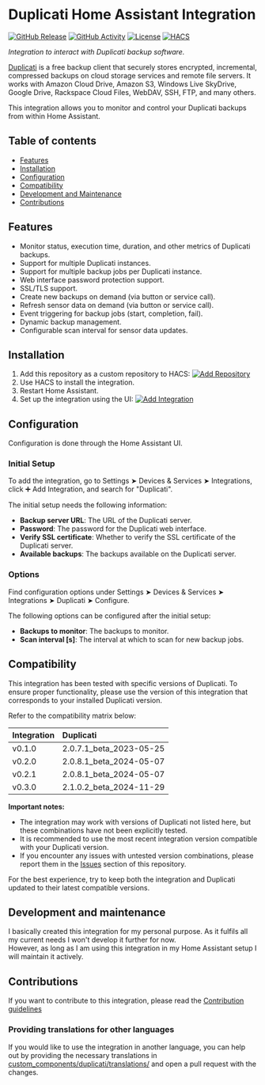 # Duplicati Home Assistant Integration

[![GitHub Release](https://img.shields.io/github/release/txxa/hass-duplicati.svg?style=for-the-badge)](https://github.com/txxa/hass-duplicati/releases)
[![GitHub Activity](https://img.shields.io/github/commit-activity/y/txxa/hass-duplicati.svg?style=for-the-badge)](https://github.com/txxa/hass-duplicati/commits/main)
[![License](https://img.shields.io/github/license/txxa/hass-duplicati.svg?style=for-the-badge)](https://github.com/txxa/hass-duplicati/blob/main/LICENSE)
[![HACS](https://img.shields.io/badge/HACS-Custom-orange.svg?style=for-the-badge)](https://hacs.xyz/docs/faq/custom_repositories)

_Integration to interact with Duplicati backup software._

[Duplicati](https://www.duplicati.com) is a free backup client that securely stores encrypted, incremental, compressed backups on cloud storage services and remote file servers. It works with Amazon Cloud Drive, Amazon S3, Windows Live SkyDrive, Google Drive, Rackspace Cloud Files, WebDAV, SSH, FTP, and many others.

This integration allows you to monitor and control your Duplicati backups from within Home Assistant.

## Table of contents

- [Features](#features)
- [Installation](#installation)
- [Configuration](#configuration)
- [Compatibility](#compatibility)
- [Development and Maintenance](#development-and-maintenance)
- [Contributions](#contributions)

## Features

- Monitor status, execution time, duration, and other metrics of Duplicati backups.
- Support for multiple Duplicati instances.
- Support for multiple backup jobs per Duplicati instance.
- Web interface password protection support.
- SSL/TLS support.
- Create new backups on demand (via button or service call).
- Refresh sensor data on demand (via button or service call).
- Event triggering for backup jobs (start, completion, fail).
- Dynamic backup management.
- Configurable scan interval for sensor data updates.

## Installation

1. Add this repository as a custom repository to HACS: [![Add Repository](https://my.home-assistant.io/badges/hacs_repository.svg)](https://my.home-assistant.io/redirect/hacs_repository/?owner=txxa&repository=hass-duplicati&category=integration)
2. Use HACS to install the integration.
3. Restart Home Assistant.
4. Set up the integration using the UI: [![Add Integration](https://my.home-assistant.io/badges/config_flow_start.svg)](https://my.home-assistant.io/redirect/config_flow_start/?domain=duplicati)


## Configuration

Configuration is done through the Home Assistant UI.

### Initial Setup

To add the integration, go to Settings ➤ Devices & Services ➤ Integrations, click ➕ Add Integration, and search for "Duplicati".

The initial setup needs the following information:

- **Backup server URL**: The URL of the Duplicati server.
- **Password**: The password for the Duplicati web interface.
- **Verify SSL certificate**: Whether to verify the SSL certificate of the Duplicati server.
- **Available backups**: The backups available on the Duplicati server.

### Options

Find configuration options under Settings ➤ Devices & Services ➤ Integrations ➤ Duplicati ➤ Configure.

The following options can be configured after the initial setup:

- **Backups to monitor**: The backups to monitor.
- **Scan interval [s]**: The interval at which to scan for new backup jobs.

## Compatibility

This integration has been tested with specific versions of Duplicati. To ensure proper functionality, please use the version of this integration that corresponds to your installed Duplicati version.

Refer to the compatibility matrix below:

| Integration | Duplicati               |
| :---------- | :---------------------- |
| v0.1.0      | 2.0.7.1_beta_2023-05-25 |
| v0.2.0      | 2.0.8.1_beta_2024-05-07 |
| v0.2.1      | 2.0.8.1_beta_2024-05-07 |
| v0.3.0      | 2.1.0.2_beta_2024-11-29 |

**Important notes:**

- The integration may work with versions of Duplicati not listed here, but these combinations have not been explicitly tested.
- It is recommended to use the most recent integration version compatible with your Duplicati version.
- If you encounter any issues with untested version combinations, please report them in the [Issues](../../issues) section of this repository.

For the best experience, try to keep both the integration and Duplicati updated to their latest compatible versions.

## Development and maintenance

I basically created this integration for my personal purpose. As it fulfils all my current needs I won't develop it further for now.\
However, as long as I am using this integration in my Home Assistant setup I will maintain it actively.

## Contributions

If you want to contribute to this integration, please read the [Contribution guidelines](CONTRIBUTING.md)

### Providing translations for other languages

If you would like to use the integration in another language, you can help out by providing the necessary translations in [custom_components/duplicati/translations/](./custom_components/duplicati/translations/) and open a pull request with the changes.
